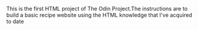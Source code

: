 This is the first HTML project of The Odin Project.The instructions are to build a basic recipe website using the HTML knowledge that I've acquired to date